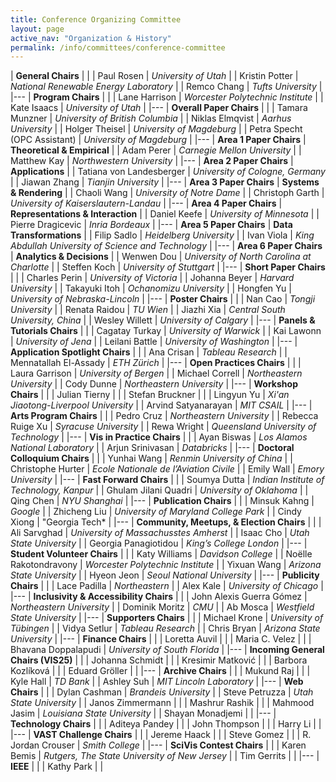 ```yaml
---
title: Conference Organizing Committee
layout: page
active_nav: "Organization & History"
permalink: /info/committees/conference-committee
---
```


| **General Chairs** | |
| Paul Rosen | *University of Utah* |
| Kristin Potter | *National Renewable Energy Laboratory* |
| Remco Chang | *Tufts University* |
|---
| **Program Chairs** | |
| Lane Harrison | *Worcester Polytechnic Institute* |
| Kate Isaacs | *University of Utah* |
|---
| **Overall Paper Chairs** | |
| Tamara Munzner | *University of British Columbia* |
| Niklas Elmqvist | *Aarhus University* |
| Holger Theisel | *University of Magdeburg* |
| Petra Specht (OPC Assistant) | *University of Magdeburg* |
|---
| **Area 1 Paper Chairs** | **Theoretical & Empirical** |
| Adam Perer | *Carnegie Mellon University* |
| Matthew Kay | *Northwestern University* |
|---
| **Area 2 Paper Chairs** | **Applications** |
| Tatiana von Landesberger | *University of Cologne, Germany* |
| Jiawan Zhang | *Tianjin University* |
|---
| **Area 3 Paper Chairs** | **Systems & Rendering** |
| Chaoli Wang | *University of Notre Dame* |
| Christoph Garth | *University of Kaiserslautern-Landau* |
|---
| **Area 4 Paper Chairs** | **Representations & Interaction** |
| Daniel Keefe | *University of Minnesota* |
| Pierre Dragicevic | *Inria Bordeaux* |
|---
| **Area 5 Paper Chairs** | **Data Transformations** |
| Filip Sadlo | *Heidelberg University* |
| Ivan Viola | *King Abdullah University of Science and Technology* |
|---
| **Area 6 Paper Chairs** | **Analytics & Decisions** |
| Wenwen Dou | *University of North Carolina at Charlotte* |
| Steffen Koch | *University of Stuttgart* |
|---
| **Short Paper Chairs** | |
| Charles Perin | *University of Victoria* |
| Johanna Beyer | *Harvard University* |
| Takayuki Itoh | *Ochanomizu University* |
| Hongfen Yu | *University of Nebraska-Lincoln* |
|---
| **Poster Chairs** | |
| Nan Cao | *Tongji University* |
| Renata Raidou | *TU Wien* |
| Jiazhi Xia | *Central South University, China* |
| Wesley Willett | *University of Calgary* |
|---
| **Panels & Tutorials Chairs** | |
| Cagatay Turkay | *University of Warwick* |
| Kai Lawonn | *University of Jena* |
| Leilani Battle | *University of Washington* |
|---
| **Application Spotlight Chairs** | |
| Ana Crisan | *Tableau Research* |
| Mennatallah El-Assady | *ETH Zürich* |
|---
| **Open Practices Chairs** | |
| Laura Garrison | *University of Bergen* |
| Michael Correll | *Northeastern University* |
| Cody Dunne | *Northeastern University* |
|---
| **Workshop Chairs** | |
| Julian Tierny | |
| Stefan Bruckner | |
| Lingyun Yu | *Xi'an Jiaotong-Liverpool University* |
| Arvind Satyanarayan | *MIT CSAIL* |
|---
| **Arts Program Chairs** | |
| Pedro Cruz | *Northeastern University* |
| Rebecca Ruige Xu | *Syracuse University* |
| Rewa Wright | *Queensland University of Technology* |
|---
| **Vis in Practice Chairs** | |
| Ayan Biswas | *Los Alamos National Laboratory* |
| Arjun Srinivasan | *Databricks* |
|---
| **Doctoral Colloquium Chairs** | |
| Yunhai Wang | *Renmin University of China* |
| Christophe Hurter | *Ecole Nationale de l’Aviation Civile* |
| Emily Wall | *Emory University* |
|---
| **Fast Forward Chairs** | |
| Soumya Dutta | *Indian Institute of Technology, Kanpur* |
| Ghulam Jilani Quadri | *University of Oklahoma* |
| Qing Chen | *NYU Shanghai* |
|---
| **Publication Chairs** | |
| Minsuk Kahng | *Google* |
| Zhicheng Liu | *University of Maryland College Park* |
| Cindy Xiong | "Georgia Tech* |
|---
| **Community, Meetups, & Election Chairs** | |
| Ali Sarvghad | *University of Massachusstes Amherst* |
| Isaac Cho | *Utah State University* |
| Georgia Panagiotidou | *King’s College London* |
|---
| **Student Volunteer Chairs** | |
| Katy Williams | *Davidson College* |
| Noëlle Rakotondravony | *Worcester Polytechnic Institute* |
| Yixuan Wang | *Arizona State University* |
| Hyeon Jeon | *Seoul National University* |
|---
| **Publicity Chairs** | |
| Lace Padilla | *Northeastern* |
| Alex Kale | *University of Chicago* |
|---
| **Inclusivity & Accessibility Chairs** | |
| John Alexis Guerra Gómez | *Northeastern University* |
| Dominik Moritz | *CMU* |
| Ab Mosca | *Westfield State University* |
|---
| **Supporters Chairs** | |
| Michael Krone | *University of Tübingen* |
| Vidya Setlur | *Tableau Research* |
| Chris Bryan | *Arizona State University* |
|---
| **Finance Chairs** | |
| Loretta Auvil | |
| Maria C. Velez | |
| Bhavana Doppalapudi | *University of South Florida* |
|---
| **Incoming General Chairs (VIS25)** | |
| Johanna Schmidt | |
| Kresimir Matković | |
| Barbora Kozlíková | |
| Eduard Gröller | |
|---
| **Archive Chairs** | |
| Mukund Raj | |
| Kyle Hall | *TD Bank* |
| Ashley Suh | *MIT Lincoln Laboratory* |
|---
| **Web Chairs** | |
| Dylan Cashman | *Brandeis University* |
| Steve Petruzza | *Utah State University* |
| Janos Zimmermann | |
| Mashrur Rashik | |
| Mahmood Jasim | *Louisiana State University* |
| Shayan Monadjemi | |
|---
| **Technology Chairs** | |
| Aditeya Pandey | |
| John Thompson | |
| Harry Li | |
|---
| **VAST Challenge Chairs** | |
| Jereme Haack | |
| Steve Gomez | |
| R. Jordan Crouser | *Smith College* |
|---
| **SciVis Contest Chairs** | |
| Karen Bemis | *Rutgers, The State University of New Jersey* |
| Tim Gerrits | |
|---
| **IEEE** | |
| Kathy Park | |
